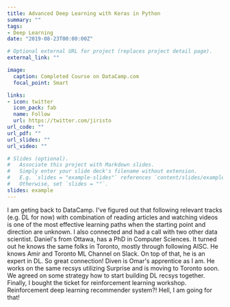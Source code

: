 ```yaml
---
title: Advanced Deep Learning with Keras in Python
summary: ""
tags:
- Deep Learning
date: "2019-08-23T00:00:00Z"

# Optional external URL for project (replaces project detail page).
external_link: ""

image:
  caption: Completed Course on DataCamp.com
  focal_point: Smart

links:
- icon: twitter
  icon_pack: fab
  name: Follow
  url: https://twitter.com/jiristo
url_code: ""
url_pdf: ""
url_slides: ""
url_video: ""

# Slides (optional).
#   Associate this project with Markdown slides.
#   Simply enter your slide deck's filename without extension.
#   E.g. `slides = "example-slides"` references `content/slides/example-slides.md`.
#   Otherwise, set `slides = ""`.
slides: example
---
```

I am geting back to DataCamp. I've figured out that following relevant tracks (e.g. DL for now) with combination of reading articles and watching videos is one of the most effective learning paths when the starting point and direction are unknown. I also connected and had a call with two other data scientist. Daniel's from Ottawa, has a PhD in Computer Sciences. It turned out he knows the same folks in Toronto, mostly through following AISC. He knows Amir and Toronto ML Channel on Slack. On top of that, he is an expert in DL. So great connection! Diven is Omar's apprentice as I am. He works on the same recsys utilizing Surprise and is moving to Toronto soon. We agreed on some strategy how to start building DL recsys together. Finally, I bought the ticket for reinforcement learning workshop. Reinforcement deep learning recommender system?! Hell, I am going for that!
